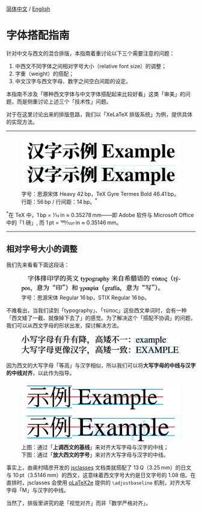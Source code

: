 [简体中文](https://github.com/RuixiZhang42/font-pairing-guide)
/
[English](README-EN.md)

# 字体搭配指南

针对中文与西文的混合排版，本指南着重讨论以下三个需要注意的问题：

1. 中西文不同字体之间相对字号大小（relative font size）的调整；
2. 字重（weight）的搭配；
3. 中文汉字与西文字母、数字之间空白间距的设定。

本指南不涉及「哪种西文字体与中文字体搭配起来比较好看」这类「审美」的问题，而是侧重讨论上述三个「技术性」问题。

对于在这里讨论出来的排版思路，我们以「XeLaTeX 排版系统」为例，提供具体的实现方法。

---

<figure>
<img src="SVG/Example.svg" alt="Example">

<figcaption>
字号：思源宋体&nbsp;Heavy 42&#8239;bp，TeX Gyre Termes&nbsp;Bold 46.41&#8239;bp。<br />
行距：56&#8239;bp / 行间距：14&#8239;bp。&zwj;<sup>&ast;</sup>
</figcaption>

</figure>

<sup>&ast;</sup>在 TeX 中，1&#8239;bp&nbsp;= 1&frasl;72&#8239;in&nbsp;≈ 0.35278&#8239;mm——即
Adobe 软件与 Microsoft Office 中的「1&nbsp;磅」, 而
1&#8239;pt&nbsp;= 100&frasl;7227&#8239;in&nbsp;≈ 0.35146&#8239;mm。

---

## 相对字号大小的调整

我们先来看看下面这段话：

<figure>
<img src="SVG/Example-1-1.svg" alt="Example 1.1">

<figcaption>
字号：思源宋体&nbsp;Regular 16&#8239;bp，STIX&nbsp;Regular 16&#8239;bp。
</figcaption>

</figure>

不难看出，当我们读到「typography」、「τύπος」这些西文单词时，会有一种「西文矮了一截、就像掉下去了」的感觉。为了解决这个「搭配不协调」的问题，我们可以从西文字母的形状出发，探讨解决方法。

<figure>
<img src="SVG/Example-1-2.svg" alt="Example 1.2">
</figure>

因为西文的大写字母「等高」与汉字相似，所以我们可以将**大写字母的中线与汉字的中线对齐**，以此作为指导。

<figure>
<img src="SVG/Example-1-3.svg" alt="Example 1.3">

<figcaption>
上图：通过「<strong>上调西文的基线</strong>」来对齐大写字母与汉字的中线；<br />
下图：通过「<strong>放大西文的字号</strong>」来对齐大写字母与汉字的中线。
</figcaption>

</figure>

事实上，由奥村晴彦开发的 [jsclasses](https://ctan.org/pkg/jsclasses) 文档类就搭配了
13&#8239;Q（3.25&#8239;mm）的日文与
10&#8239;pt（3.5146&#8239;mm）的西文，这意味着西文字号大约是日文字号的
1.08&nbsp;倍。在直排时，jsclasses 会使用 [pLaTeX2e](https://ctan.org/pkg/platex)
提供的 `\adjustbaseline` 机制，对齐大写字母「M」与汉字的中线。

当然了，排版里讲究的是「视觉对齐」而非「数学严格对齐」。